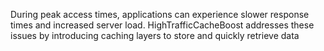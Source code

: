 During peak access times, applications can experience slower response times and increased server load. HighTrafficCacheBoost addresses these issues by introducing caching layers to store and quickly retrieve data

